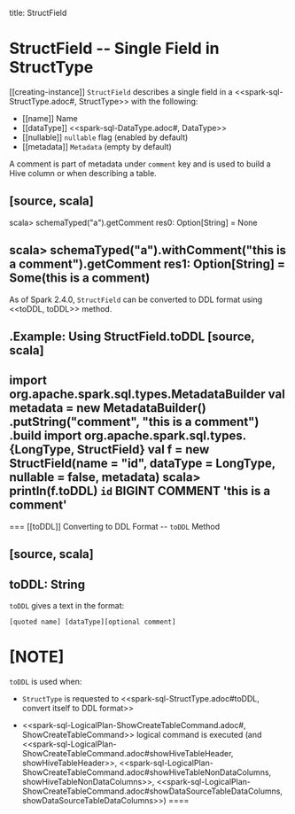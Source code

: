 title: StructField

# StructField -- Single Field in StructType

[[creating-instance]]
`StructField` describes a single field in a <<spark-sql-StructType.adoc#, StructType>> with the following:

* [[name]] Name
* [[dataType]] <<spark-sql-DataType.adoc#, DataType>>
* [[nullable]] `nullable` flag (enabled by default)
* [[metadata]] `Metadata` (empty by default)

A comment is part of metadata under `comment` key and is used to build a Hive column or when describing a table.

[source, scala]
----
scala> schemaTyped("a").getComment
res0: Option[String] = None

scala> schemaTyped("a").withComment("this is a comment").getComment
res1: Option[String] = Some(this is a comment)
----

As of Spark 2.4.0, `StructField` can be converted to DDL format using <<toDDL, toDDL>> method.

.Example: Using StructField.toDDL
[source, scala]
----
import org.apache.spark.sql.types.MetadataBuilder
val metadata = new MetadataBuilder()
  .putString("comment", "this is a comment")
  .build
import org.apache.spark.sql.types.{LongType, StructField}
val f = new StructField(name = "id", dataType = LongType, nullable = false, metadata)
scala> println(f.toDDL)
`id` BIGINT COMMENT 'this is a comment'
----

=== [[toDDL]] Converting to DDL Format -- `toDDL` Method

[source, scala]
----
toDDL: String
----

`toDDL` gives a text in the format:

```
[quoted name] [dataType][optional comment]
```

[NOTE]
====
`toDDL` is used when:

* `StructType` is requested to <<spark-sql-StructType.adoc#toDDL, convert itself to DDL format>>

* <<spark-sql-LogicalPlan-ShowCreateTableCommand.adoc#, ShowCreateTableCommand>> logical command is executed (and <<spark-sql-LogicalPlan-ShowCreateTableCommand.adoc#showHiveTableHeader, showHiveTableHeader>>, <<spark-sql-LogicalPlan-ShowCreateTableCommand.adoc#showHiveTableNonDataColumns, showHiveTableNonDataColumns>>, <<spark-sql-LogicalPlan-ShowCreateTableCommand.adoc#showDataSourceTableDataColumns, showDataSourceTableDataColumns>>)
====
